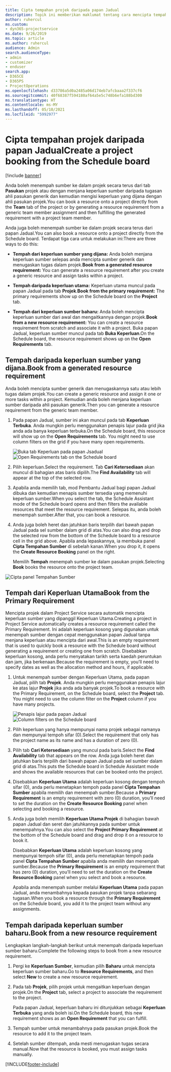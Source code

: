 ```yaml
---
title: Cipta tempahan projek daripada papan Jadual
description: Topik ini memberikan maklumat tentang cara mencipta tempahan projek daripada papan jadual.
author: ruhercul
ms.custom:
- dyn365-projectservice
ms.date: 9/26/2019
ms.topic: article
ms.author: ruhercul
audience: Admin
search.audienceType:
- admin
- customizer
- enduser
search.app:
- D365CE
- D365PS
- ProjectOperations
ms.openlocfilehash: d33786a5d0a2485a06d174eb7afcbaaa2f337cf6
ms.sourcegitcommit: 40f68387f594180af64a5e5c748b6efa188bd300
ms.translationtype: HT
ms.contentlocale: ms-MY
ms.lasthandoff: 05/10/2021
ms.locfileid: "5992977"
---
```

# <a name="create-a-project-booking-from-the-schedule-board"></a><span data-ttu-id="a6f63-103">Cipta tempahan projek daripada papan Jadual</span><span class="sxs-lookup"><span data-stu-id="a6f63-103">Create a project booking from the Schedule board</span></span>

[!include [banner](../includes/psa-now-project-operations.md)]

<span data-ttu-id="a6f63-104">Anda boleh menempah sumber ke dalam projek secara terus dari tab **Pasukan** projek atau dengan menjana keperluan sumber daripada tugasan ahli pasukan generik dan kemudian mengisi keperluan yang dijana dengan ahli pasukan projek.</span><span class="sxs-lookup"><span data-stu-id="a6f63-104">You can book a resource onto a project directly from the **Team** tab of the project or by generating a resource requirement from a generic team member assignment and then fulfilling the generated requirement with a project team member.</span></span>

<span data-ttu-id="a6f63-105">Anda juga boleh menempah sumber ke dalam projek secara terus dari papan Jadual.</span><span class="sxs-lookup"><span data-stu-id="a6f63-105">You can also book a resource onto a project directly from the Schedule board.</span></span> <span data-ttu-id="a6f63-106">Terdapat tiga cara untuk melakukan ini:</span><span class="sxs-lookup"><span data-stu-id="a6f63-106">There are three ways to do this:</span></span>

- <span data-ttu-id="a6f63-107">**Tempah dari keperluan sumber yang dijana:** Anda boleh menjana keperluan sumber selepas anda mencipta sumber generik dan menugaskan tugas dalam projek.</span><span class="sxs-lookup"><span data-stu-id="a6f63-107">**Book from a generated resource requirement:** You can generate a resource requirement after you create a generic resource and assign tasks within a project.</span></span>

- <span data-ttu-id="a6f63-108">**Tempah daripada keperluan utama:** Keperluan utama muncul pada papan Jadual pada tab **Projek**.</span><span class="sxs-lookup"><span data-stu-id="a6f63-108">**Book from the primary requirement:** The primary requirements show up on the Schedule board on the **Project** tab.</span></span> 

- <span data-ttu-id="a6f63-109">**Tempah dari keperluan sumber baharu:** Anda boleh mencipta keperluan sumber dari awal dan mengaitkannya dengan projek.</span><span class="sxs-lookup"><span data-stu-id="a6f63-109">**Book from a new resource requirement:** You can create a resource requirement from scratch and associate it with a project.</span></span> <span data-ttu-id="a6f63-110">Buka papan Jadual, keperluan sumber muncul pada tab **Buka Keperluan**.</span><span class="sxs-lookup"><span data-stu-id="a6f63-110">On the Schedule board, the resource requirement shows up on the **Open Requirements** tab.</span></span>

## <a name="book-from-a-generated-resource-requirement"></a><span data-ttu-id="a6f63-111">Tempah daripada keperluan sumber yang dijana.</span><span class="sxs-lookup"><span data-stu-id="a6f63-111">Book from a generated resource requirement</span></span>

<span data-ttu-id="a6f63-112">Anda boleh mencipta sumber generik dan menugaskannya satu atau lebih tugas dalam projek.</span><span class="sxs-lookup"><span data-stu-id="a6f63-112">You can create a generic resource and assign it one or more tasks within a project.</span></span> <span data-ttu-id="a6f63-113">Kemudian anda boleh menjana keperluan sumber daripada ahli pasukan generik.</span><span class="sxs-lookup"><span data-stu-id="a6f63-113">Then you can generate a resource requirement from the generic team member.</span></span> 

1.  <span data-ttu-id="a6f63-114">Pada papan Jadual, sumber ini akan muncul pada tab **Keperluan Terbuka**. Anda mungkin perlu menggunakan penapis lajur pada grid jika anda ada banya keperluan terbuka.</span><span class="sxs-lookup"><span data-stu-id="a6f63-114">On the Schedule board, this resource will show up on the **Open Requirements** tab. You might need to use column filters on the grid if you have many open requirements.</span></span> 

    <span data-ttu-id="a6f63-115">![Buka tab Keperluan pada papan Jsadual](media/FAQ-Project-Booking-Schedule-Board-1.png "Tangkap layar jadual tempahan dan tugasan")</span><span class="sxs-lookup"><span data-stu-id="a6f63-115">![Open Requirements tab on the Schedule board](media/FAQ-Project-Booking-Schedule-Board-1.png "Screenshot of bookings and assignments table")</span></span>

2. <span data-ttu-id="a6f63-116">Pilih keperluan.</span><span class="sxs-lookup"><span data-stu-id="a6f63-116">Select the requirement.</span></span> <span data-ttu-id="a6f63-117">Tab **Cari Ketersediaan** akan muncul di bahagian atas baris dipilih.</span><span class="sxs-lookup"><span data-stu-id="a6f63-117">The **Find Availability** tab will appear at the top of the selected row.</span></span>
 
3. <span data-ttu-id="a6f63-118">Apabila anda memilih tab, mod Pembantu Jadual bagi papan Jadual dibuka dan kemudian menapis sumber tersedia yang memenuhi keperluan sumber.</span><span class="sxs-lookup"><span data-stu-id="a6f63-118">When you select the tab, the Schedule Assistant mode of the Schedule board opens and then filters the available resources that meet the resource requirement.</span></span> <span data-ttu-id="a6f63-119">Selepas itu, anda boleh menempah sumber.</span><span class="sxs-lookup"><span data-stu-id="a6f63-119">After that, you can book a resource.</span></span>

4. <span data-ttu-id="a6f63-120">Anda juga boleh heret dan jatuhkan baris terpilih dari bawah papan Jadual pada sel sumber dalam grid di atas.</span><span class="sxs-lookup"><span data-stu-id="a6f63-120">You can also drag and drop the selected row from the bottom of the Schedule board to a resource cell in the grid above.</span></span> <span data-ttu-id="a6f63-121">Apabila anda lepaskannya, ia membuka panel **Cipta Tempahan Sumber** di sebelah kanan.</span><span class="sxs-lookup"><span data-stu-id="a6f63-121">When you drop it, it opens the **Create Resource Booking** panel on the right.</span></span>

    <span data-ttu-id="a6f63-122">Memilih **Tempah** menempah sumber ke dalam pasukan projek.</span><span class="sxs-lookup"><span data-stu-id="a6f63-122">Selecting **Book** books the resource onto the project team.</span></span>

![Cipta panel Tempahan Sumber](media/FAQ-Project-Booking-Schedule-Board-6.png "")
 

## <a name="book-from-the-primary-requirement"></a><span data-ttu-id="a6f63-124">Tempah dari Keperluan Utama</span><span class="sxs-lookup"><span data-stu-id="a6f63-124">Book from the Primary Requirement</span></span>

<span data-ttu-id="a6f63-125">Mencipta projek dalam Project Service secara automatik mencipta keperluan sumber yang dipanggil Keperluan Utama.</span><span class="sxs-lookup"><span data-stu-id="a6f63-125">Creating a project in Project Service automatically creates a resource requirement called the Primary Requirement.</span></span> <span data-ttu-id="a6f63-126">Ini adalah keperluan kosong yang digunakan untuk menempah sumber dengan cepat menggunakan papan Jadual tanpa menjana keperluan atau mencipta dari awal.</span><span class="sxs-lookup"><span data-stu-id="a6f63-126">This is an empty requirement that is used to quickly book a resource with the Schedule board without generating a requirement or creating one from scratch.</span></span> <span data-ttu-id="a6f63-127">Disebabkan keperluan kosong, anda perlu menyatakan tarikh serta kaedah peruntukan dan jam, jika berkenaan.</span><span class="sxs-lookup"><span data-stu-id="a6f63-127">Because the requirement is empty, you’ll need to specify dates as well as the allocation method and hours, if applicable.</span></span> 

1. <span data-ttu-id="a6f63-128">Untuk menempah sumber dengan Keperluan Utama, pada papan Jadual, pilih tab **Projek**. Anda mungkin perlu menggunakan penapis lajur ke atas lajur **Projek** jika anda ada banyak projek.</span><span class="sxs-lookup"><span data-stu-id="a6f63-128">To book a resource with the Primary Requirement, on the Schedule board, select the **Project** tab. You might need to use the column filter on the **Project** column if you have many projects.</span></span>

   <span data-ttu-id="a6f63-129">![Penapis lajur pada papan Jadual](media/FAQ-Project-Booking-Schedule-Board-2.png "Tangkap layar jadual tempahan dan tugasan")</span><span class="sxs-lookup"><span data-stu-id="a6f63-129">![Column filters on the Schedule board](media/FAQ-Project-Booking-Schedule-Board-2.png "Screenshot of bookings and assignments table")</span></span>

2. <span data-ttu-id="a6f63-130">Pilih keperluan yang hanya mempunyai nama projek sebagai namanya dan mempunyai tempoh sifar (0).</span><span class="sxs-lookup"><span data-stu-id="a6f63-130">Select the requirement that only has the project name as its name and has a duration of zero (0).</span></span>

3. <span data-ttu-id="a6f63-131">Pilih tab **Cari Ketersediaan** yang muncul pada baris.</span><span class="sxs-lookup"><span data-stu-id="a6f63-131">Select the **Find Availability** tab that appears on the row.</span></span> <span data-ttu-id="a6f63-132">Anda juga boleh heret dan jatuhkan baris terpilih dari bawah papan Jadual pada sel sumber dalam grid di atas.</span><span class="sxs-lookup"><span data-stu-id="a6f63-132">This puts the Schedule board in Schedule Assistant mode and shows the available resources that can be booked onto the project.</span></span>

4. <span data-ttu-id="a6f63-133">Disebabkan **Keperluan Utama** adalah keperluan kosong dengan tempoh sifar (0), anda perlu menetapkan tempoh pada panel **Cipta Tempahan Sumber** apabila memilih dan menempah sumber.</span><span class="sxs-lookup"><span data-stu-id="a6f63-133">Because a **Primary Requirement** is an empty requirement with zero (0) duration, you’ll need to set the duration on the **Create Resource Booking** panel when selecting and booking a resource.</span></span>

5. <span data-ttu-id="a6f63-134">Anda juga boleh memilih **Keperluan Utama Projek** di bahagian bawah papan Jadual dan seret dan jatuhkannya pada sumber untuk menempahnya.</span><span class="sxs-lookup"><span data-stu-id="a6f63-134">You can also select the **Project Primary Requirement** at the bottom of the Schedule board and drag and drop it on a resource to book it.</span></span>
 
    <span data-ttu-id="a6f63-135">Disebabkan **Keperluan Utama** adalah keperluan kosong yang mempunyai tempoh sifar (0), anda perlu menetapkan tempoh pada panel **Cipta Tempahan Sumber** apabila anda memilih dan menempah sumber.</span><span class="sxs-lookup"><span data-stu-id="a6f63-135">Because the **Primary Requirement** is an empty requirement that has zero (0) duration, you’ll need to set the duration on the **Create Resource Booking** panel when you select and book a resource.</span></span>
 
    <span data-ttu-id="a6f63-136">Apabila anda menempah sumber melalui **Keperluan Utama** pada papan Jadual, anda menambahnya kepada pasukan projek tanpa sebarang tugasan.</span><span class="sxs-lookup"><span data-stu-id="a6f63-136">When you book a resource through the **Primary Requirement** on the Schedule board, you add it to the project team without any assignments.</span></span>
 
## <a name="book-from-a-new-resource-requirement"></a><span data-ttu-id="a6f63-137">Tempah daripada keperluan sumber baharu.</span><span class="sxs-lookup"><span data-stu-id="a6f63-137">Book from a new resource requirement</span></span>
<span data-ttu-id="a6f63-138">Lengkapkan langkah-langkah berikut untuk menempah daripada keperluan sumber baharu.</span><span class="sxs-lookup"><span data-stu-id="a6f63-138">Complete the following steps to book from a new resource requirement.</span></span> 

1. <span data-ttu-id="a6f63-139">Pergi ke **Keperluan Sumber**, kemudian pilih **Baharu** untuk mencipta keperluan sumber baharu.</span><span class="sxs-lookup"><span data-stu-id="a6f63-139">Go to **Resource Requirements**, and then select **New** to create a new resource requirement.</span></span>

2. <span data-ttu-id="a6f63-140">Pada tab **Projek**, pilih projek untuk mengaitkan keperluan dengan projek.</span><span class="sxs-lookup"><span data-stu-id="a6f63-140">On the **Project** tab, select a project to associate the requirement to the project.</span></span>
 
    <span data-ttu-id="a6f63-141">Pada papan Jadual, keperluan baharu ini ditunjukkan sebagai **Keperluan Terbuka** yang anda boleh isi.</span><span class="sxs-lookup"><span data-stu-id="a6f63-141">On the Schedule board, this new requirement shows as an **Open Requirement** that you can fulfill.</span></span>

3. <span data-ttu-id="a6f63-142">Tempah sumber untuk menambahnya pada pasukan projek.</span><span class="sxs-lookup"><span data-stu-id="a6f63-142">Book the resource to add it to the project team.</span></span>

4. <span data-ttu-id="a6f63-143">Setelah sumber ditempah, anda mesti menugaskan tugas secara manual.</span><span class="sxs-lookup"><span data-stu-id="a6f63-143">Now that the resource is booked, you must assign tasks manually.</span></span>



[!INCLUDE[footer-include](../includes/footer-banner.md)]
